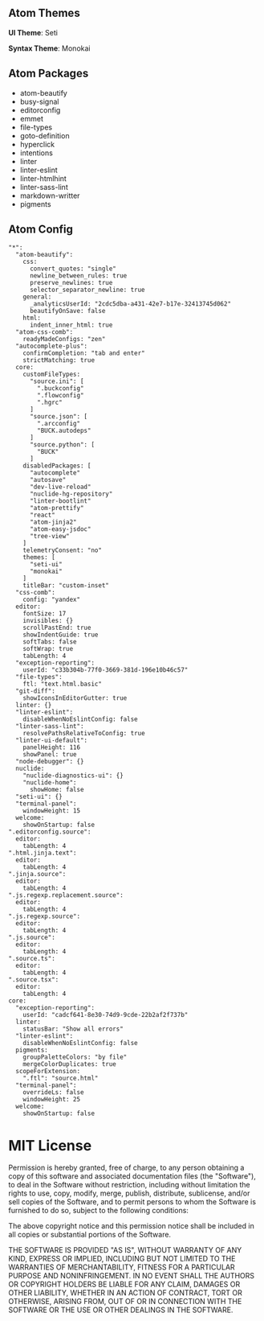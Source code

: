## Atom Themes

**UI Theme**: Seti

**Syntax Theme**: Monokai

## Atom Packages

* atom-beautify
* busy-signal
* editorconfig
* emmet
* file-types
* goto-definition
* hyperclick
* intentions
* linter
* linter-eslint
* linter-htmlhint
* linter-sass-lint
* markdown-writter
* pigments

## Atom Config

```
"*":
  "atom-beautify":
    css:
      convert_quotes: "single"
      newline_between_rules: true
      preserve_newlines: true
      selector_separator_newline: true
    general:
      _analyticsUserId: "2cdc5dba-a431-42e7-b17e-32413745d062"
      beautifyOnSave: false
    html:
      indent_inner_html: true
  "atom-css-comb":
    readyMadeConfigs: "zen"
  "autocomplete-plus":
    confirmCompletion: "tab and enter"
    strictMatching: true
  core:
    customFileTypes:
      "source.ini": [
        ".buckconfig"
        ".flowconfig"
        ".hgrc"
      ]
      "source.json": [
        ".arcconfig"
        "BUCK.autodeps"
      ]
      "source.python": [
        "BUCK"
      ]
    disabledPackages: [
      "autocomplete"
      "autosave"
      "dev-live-reload"
      "nuclide-hg-repository"
      "linter-bootlint"
      "atom-prettify"
      "react"
      "atom-jinja2"
      "atom-easy-jsdoc"
      "tree-view"
    ]
    telemetryConsent: "no"
    themes: [
      "seti-ui"
      "monokai"
    ]
    titleBar: "custom-inset"
  "css-comb":
    config: "yandex"
  editor:
    fontSize: 17
    invisibles: {}
    scrollPastEnd: true
    showIndentGuide: true
    softTabs: false
    softWrap: true
    tabLength: 4
  "exception-reporting":
    userId: "c33b304b-77f0-3669-381d-196e10b46c57"
  "file-types":
    ftl: "text.html.basic"
  "git-diff":
    showIconsInEditorGutter: true
  linter: {}
  "linter-eslint":
    disableWhenNoEslintConfig: false
  "linter-sass-lint":
    resolvePathsRelativeToConfig: true
  "linter-ui-default":
    panelHeight: 116
    showPanel: true
  "node-debugger": {}
  nuclide:
    "nuclide-diagnostics-ui": {}
    "nuclide-home":
      showHome: false
  "seti-ui": {}
  "terminal-panel":
    windowHeight: 15
  welcome:
    showOnStartup: false
".editorconfig.source":
  editor:
    tabLength: 4
".html.jinja.text":
  editor:
    tabLength: 4
".jinja.source":
  editor:
    tabLength: 4
".js.regexp.replacement.source":
  editor:
    tabLength: 4
".js.regexp.source":
  editor:
    tabLength: 4
".js.source":
  editor:
    tabLength: 4
".source.ts":
  editor:
    tabLength: 4
".source.tsx":
  editor:
    tabLength: 4
core:
  "exception-reporting":
    userId: "cadcf641-8e30-74d9-9cde-22b2af2f737b"
  linter:
    statusBar: "Show all errors"
  "linter-eslint":
    disableWhenNoEslintConfig: false
  pigments:
    groupPaletteColors: "by file"
    mergeColorDuplicates: true
  scopeForExtension:
    ".ftl": "source.html"
  "terminal-panel":
    overrideLs: false
    windowHeight: 25
  welcome:
    showOnStartup: false
```

MIT License
======

Permission is hereby granted, free of charge, to any person obtaining a copy of this software and associated documentation files (the "Software"), to deal in the Software without restriction, including without limitation the rights to use, copy, modify, merge, publish, distribute, sublicense, and/or sell copies of the Software, and to permit persons to whom the Software is furnished to do so, subject to the following conditions:

The above copyright notice and this permission notice shall be included in all copies or substantial portions of the Software.

THE SOFTWARE IS PROVIDED "AS IS", WITHOUT WARRANTY OF ANY KIND, EXPRESS OR IMPLIED, INCLUDING BUT NOT LIMITED TO THE WARRANTIES OF MERCHANTABILITY, FITNESS FOR A PARTICULAR PURPOSE AND NONINFRINGEMENT. IN NO EVENT SHALL THE AUTHORS OR COPYRIGHT HOLDERS BE LIABLE FOR ANY CLAIM, DAMAGES OR OTHER LIABILITY, WHETHER IN AN ACTION OF CONTRACT, TORT OR OTHERWISE, ARISING FROM, OUT OF OR IN CONNECTION WITH THE SOFTWARE OR THE USE OR OTHER DEALINGS IN THE SOFTWARE.
